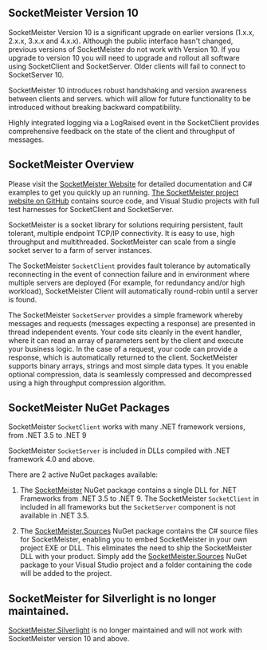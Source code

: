 ## SocketMeister Version 10
SocketMeister Version 10 is a significant upgrade on earlier versions (1.x.x, 2.x.x, 3.x.x and 4.x.x). Although the public interface hasn't changed, previous versions of SocketMeister do not work with Version 10. If you upgrade to version 10 you will need to upgrade and rollout all software using SocketClient and SocketServer. Older clients will fail to connect to SocketServer 10.

SocketMeister 10 introduces robust handshaking and version awareness between clients and servers. which will allow for future functionality to be introduced without breaking backward compatibility.

Highly integrated logging via a LogRaised event in the SocketClient provides comprehensive feedback on the state of the client and throughput of messages.

## SocketMeister Overview

Please visit the [SocketMeister Website](https://seanfellowes.github.io/SocketMeister/) for detailed documentation and C# examples to get you quickly up an running. [The SocketMeister project website on GitHub](https://github.com/SeanFellowes/SocketMeister) contains source code, and Visual Studio projects with full test harnesses for SocketClient and SocketServer.

SocketMeister is a socket library for solutions requiring persistent, fault tolerant, multiple endpoint TCP/IP connectivity. It is easy to use, high throughput and multithreaded. SocketMeister can scale from a single socket server to a farm of server instances.

The SocketMeister `SocketClient` provides fault tolerance by automatically reconnecting in the event of connection failure and in environment where multiple servers are deployed (For example, for redundancy and/or high workload), SocketMeister Client will automatically round-robin until a server is found. 

The SocketMeister `SocketServer` provides a simple framework whereby messages and requests (messages expecting a response) are presented in thread independent events. Your code sits cleanly in the event handler, where it can read an array of parameters sent by the client and execute your business logic. In the case of a request, your code can provide a response, which is automatically returned to the client. SocketMeister supports binary arrays, strings and most simple data types. It you enable optional compression, data is seamlessly compressed and decompressed using a high throughput compression algorithm.

## SocketMeister NuGet Packages

SocketMeister `SocketClient` works with many .NET framework versions, from .NET 3.5 to .NET 9 

SocketMeister `SocketServer` is included in DLLs compiled with .NET framework 4.0 and above. 

There are 2 active NuGet packages available:

1. The [SocketMeister](https://www.nuget.org/packages/SocketMeister/) NuGet package contains a single DLL for .NET Frameworks from .NET 3.5 to .NET 9. The SocketMeister `SocketClient` in included in all frameworks but the `SocketServer` component is not available in .NET 3.5.  

2. The [SocketMeister.Sources](https://www.nuget.org/packages/SocketMeister.Sources/) NuGet package contains the C# source files for SocketMeister, enabling you to embed SocketMeister in your own project EXE or DLL. This eliminates the need to ship the SocketMeister DLL with your product. Simply add the [SocketMeister.Sources](https://www.nuget.org/packages/SocketMeister.Sources/) NuGet package to your Visual Studio project and a folder containing the code will be added to the project.

## SocketMeister for Silverlight is no longer maintained.

[SocketMeister.Silverlight](https://www.nuget.org/packages/SocketMeister.Silverlight/) is no longer maintained and will not work with SocketMeister version 10 and above.

